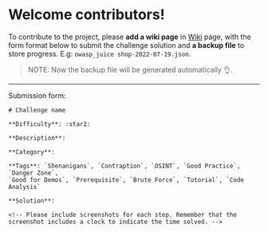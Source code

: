 # Welcome contributors!

To contribute to the project, please **add a wiki page** in
[Wiki](https://github.com/DuckyMomo20012/owasp-juice-shop/wiki) page, with the
form format below to submit the challenge solution and **a backup file** to
store progress. E.g: `owasp_juice shop-2022-07-19.json`.

> NOTE: Now the backup file will be generated automatically :ok_hand:.

---

Submission form:

```
# Challenge name

**Difficulty**: :star2:

**Description**:

**Category**:

**Tags**: `Shenanigans`, `Contraption`, `OSINT`, `Good Practice`, `Danger Zone`,
`Good for Demos`, `Prerequisite`, `Brute Force`, `Tutorial`, `Code Analysis`

**Solution**:

<!-- Please include screenshots for each step. Remember that the screenshot includes a clock to indicate the time solved. -->
```
